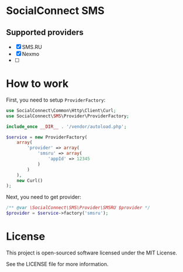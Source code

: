 SocialConnect SMS
=================

## Supported providers

- [x] SMS.RU
- [x] Nexmo
- [ ] 

# How to work

First, you need to setup `ProviderFactory`:

```php
use SocialConnect\Common\Http\Client\Curl;
use SocialConnect\SMS\Provider\ProviderFactory;

include_once __DIR__ . '/vendor/autoload.php';

$service = new ProviderFactory(
    array(
        'provider' => array(
            'smsru' => array(
                'appId' => 12345
            )
        )
    ),
    new Curl()
);
```

Next, you need to get provider:

```php
/** @var \SocialConnect\SMS\Provider\SMSRU $provider */
$provider = $service->factory('smsru');
```

# License

This project is open-sourced software licensed under the MIT License.

See the LICENSE file for more information.
